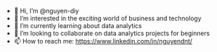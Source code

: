 - 👋 Hi, I’m @nguyen-diy
- 👀 I’m interested in the exciting world of business and technology
- 🌱 I’m currently learning about data analytics
- 💞️ I’m looking to collaborate on data analytics projects for beginners 
- 📫 How to reach me: https://www.linkedin.com/in/nguyendnt/

<!---
nguyen-diy/nguyen-diy is a ✨ special ✨ repository because its `README.md` (this file) appears on your GitHub profile.
You can click the Preview link to take a look at your changes.
--->
